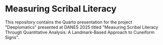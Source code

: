 # Measuring Scribal Literacy

This repository contains the Quarto presentation for the project "Deeplomatics" presented at DANES 2025 titled "Measuring Scribal Literacy Through Quantitative Analysis: A Landmark-Based Approach to Cuneiform Signs".
